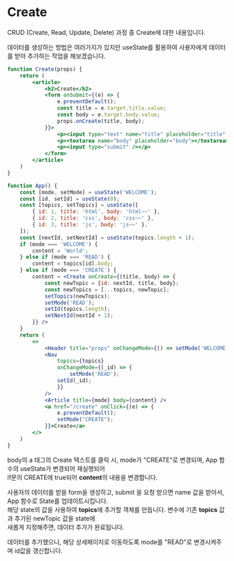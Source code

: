 # Create

CRUD (Create, Read, Update, Delete) 과정 중 Create에 대한 내용입니다.

데이터를 생성하는 방법은 여러가지가 있지만 useState를 활용하여 사용자에게 데이터를 받아 추가하는 작업을 해보겠습니다.

```jsx
function Create(props) {
    return (
        <article>
            <h2>Create</h2>
            <form onSubmit={(e) => {
                e.preventDefault();
                const title = e.target.title.value;
                const body = e.target.body.value;
                props.onCreate(title, body);
            }}>
                <p><input type="text" name="title" placeholder="title" /></p>
                <p><textarea name="body" placeholder="body"></textarea></p>
                <p><input type="submit" /></p>
            </form>
        </article>
    )
}

function App() {
    const [mode, setMode] = useState('WELCOME');
    const [id, setId] = useState(0);
    const [topics, setTopics] = useState([
        { id: 1, title: 'html', body: 'html~~' },
        { id: 2, title: 'css', body: 'css~~' },
        { id: 3, title: 'js', body: 'js~~' },
    ]);
    const [nextId, setNextId] = useState(topics.length + 1);
    if (mode === 'WELCOME') {
        content = 'World';
    } else if (mode === 'READ') {
        content = topics[id].body;
    } else if (mode === 'CREATE') {
        content = <Create onCreate={(title, body) => {
            const newTopic = {id: nextId, title, body};
            const newTopics = [...topics, newTopic];
            setTopics(newTopics);
            setMode('READ');
            setId(topics.length);
            setNextId(nextId + 1);
        }} />
    }
    return (
        <>
            <Header title="props" onChangeMode={() => setMode('WELCOME')} />
            <Nav
                topics={topics}
                onChangeMode={(_id) => {
                    setMode('READ');
                setId(_id);
                }}
            />
            <Article title={mode} body={content} />
            <a href="/create" onClick={(e) => {
                e.preventDefault();
                setMode("CREATE");
            }}>Create</a>
        </>
    )
}

```

body의 a 태그의 Create 텍스트를 클릭 시, mode가 "CREATE"로 변경되며, App 함수의 useState가 변경되어 재실행되어  
if문의 CREATE에 true되어 **content**의 내용을 변경합니다.

사용자의 데이터를 받을 form을 생성하고, submit 을 요청 받으면 name 값을 받아서, App 함수로 State를 업데이트시킵니다.  
해당 state의 값을 사용하여 **topics**에 추가할 객체를 만듭니다. 변수에 기존 **topics** 값과 추가된 newTopic 값을 state에  
새롭게 지정해주면, 데이터 추가가 완료됩니다.

데이터를 추가했으니, 해당 상세페이지로 이동하도록 mode를 "READ"로 변경시켜주며 id값을 갱신합니다.